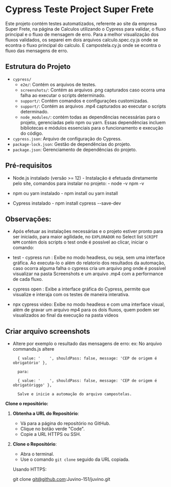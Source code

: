 # Cypress Teste Project Super Frete

Este projeto contém testes automatizados, referente ao site da empresa Super Frete, na
página de Calculos utilizando o Cypress para validar, o fluxo principal e o fluxo de mensagem de erro.
Para a melhor visualização dos fluxos validados, os separei em dois arquivos calculo.spec.cy.js onde se econtra o fluxo principal do calculo.
E campostela.cy.js onde se econtra o fluxo das mensagens de erro.
## Estrutura do Projeto

- `cypress/`
  - `e2e/`: Contém os arquivos de testes.
  - `screenshots/`: Contém as arquivos .png capturados caso ocorra uma falha ao executar o scripts determinado.
  - `support/`: Contém comandos e configurações customizadas.
  - `support/`: Contém as arquivos .mp4 capturados ao executar o scripts determinado.
  - `node_modules/`: contém todas as dependências necessárias para o projeto, gerenciadas pelo npm ou yarn. Essas dependências incluem bibliotecas e módulos essenciais para o funcionamento e execução do código.
- `cypress.json`: Arquivo de configuração do Cypress.
- `package-lock.json`: Gestão de dependências do projeto.
- `package.json`: Gerenciamento de dependências do projeto.

## Pré-requisitos

- Node.js instalado (versão >= 12) - Instalação é efetuada diretamente pelo site,
 comandos para instalar no projeto: - node -v npm -v

- npm ou yarn instalado - npm install ou yarn install

- Cypress instalado - npm install cypress --save-dev

## Observações:

- Após efetuar as instalações necessárias e o projeto estiver pronto para ser iniciado, para maior agilidade, no `EXPLORADOR` no Select list `SCRIPT NPM`  contém
dois scripts o test onde é possível ao clicar, iniciar o comando:

- test - cypress run : Exibe no modo headless, ou seja, sem uma interface gráfica. Ao executa-lo o além do  relatorio dos resultados da automação, caso ocorra alguma falha  o cypress cria um arquivo png onde é possível visualizar na pasta Screenshots e um arquivo .mp4 com a performance de cada fluxo.

- cypress open : Exibe a interface gráfica do Cypress, permite que visualize e interaja com os testes de maneira interativa.

- npx cypress video: Exibe no modo headless e com uma interface visual, além de gravar um arquivo mp4 para os dois fluxos, quem podem ser visualizados ao final da execução na pasta videos

## Criar arquivo screenshots
- Altere por exemplo o resultado das mensagens de erro:
ex: No arquivo commands.js altere

        { value: '    ', shouldPass: false, message: 'CEP de origem é obrigatório' },

        para:

        { value: '    ', shouldPass: false, message: 'CEP de origem é obrigatóriggo' }, 

        Salve e inicie a automação do arquivo campostelas.

 **Clone o repositório:**

1. **Obtenha a URL do Repositório**:
   - Vá para a página do repositório no GitHub.
   - Clique no botão verde "Code".
   - Copie a URL HTTPS ou SSH.

2. **Clone o Repositório**:
   - Abra o terminal.
   - Use o comando `git clone` seguido da URL copiada.

   Usando HTTPS:
  
   git clone git@github.com:Juvino-151/juvino.git